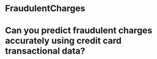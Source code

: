 # FraudulentCharges

# Can you predict fraudulent charges accurately using credit card transactional data?




